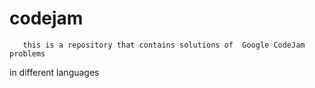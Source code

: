 # codejam
       this is a repository that contains solutions of  Google CodeJam problems
in  different languages 
